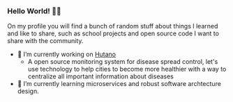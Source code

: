 ### Hello World! 👋🏼

On my profile you will find a bunch of random stuff about things I learned and like to share, such as school projects and open source code I want to share with the community.

- 🔭 I’m currently working on [Hutano](https://github.com/arthurproc/hutano)
  - A open source monitoring system for disease spread control, let's use technology to help cities to become more healthier with a way to centralize all important information about diseases
- 🌱 I’m currently learning microservices and robust software archtecture design.
